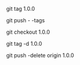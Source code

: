 

git tag 1.0.0

git push - -tags

git checkout 1.0.0

git tag -d 1.0.0

git push -delete origin 1.0.0


